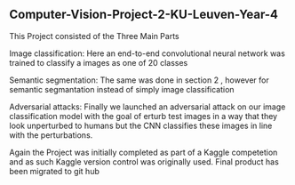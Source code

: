## Computer-Vision-Project-2-KU-Leuven-Year-4
This Project consisted of the Three Main Parts

Image classification:
Here an end-to-end convolutional neural network was trained to classify a images as one of 20 classes

Semantic segmentation:
The same was done in section 2 , however for semantic segmantation instead of simply image classification

Adversarial attacks:
Finally we launched an adversarial attack on our image classification model with the goal of erturb test images in a way that
they look unperturbed to humans but the CNN classifies these images in line with the perturbations.

Again the Project was initially completed as part of a Kaggle competetion and as such Kaggle version control was originally used. Final product has been migrated to git hub
